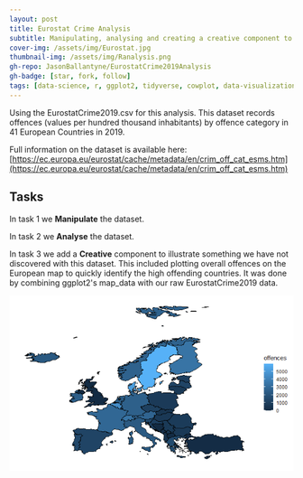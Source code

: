 ```yaml
---
layout: post
title: Eurostat Crime Analysis
subtitle: Manipulating, analysing and creating a creative component to the EurostatCrime2019 dataset using R
cover-img: /assets/img/Eurostat.jpg
thumbnail-img: /assets/img/Ranalysis.png
gh-repo: JasonBallantyne/EurostatCrime2019Analysis
gh-badge: [star, fork, follow]
tags: [data-science, r, ggplot2, tidyverse, cowplot, data-visualization]
---
```


Using the EurostatCrime2019.csv for this analysis. This dataset records offences (values per hundred thousand inhabitants) by offence category in 41 European Countries in 2019.

Full information on the dataset is available here: [https://ec.europa.eu/eurostat/cache/metadata/en/crim_off_cat_esms.htm](https://ec.europa.eu/eurostat/cache/metadata/en/crim_off_cat_esms.htm)
 
 
## Tasks
In task 1 we **Manipulate** the dataset. 

In task 2 we **Analyse** the dataset.

In task 3 we add a **Creative** component to illustrate something we have not discovered with this dataset. 
This included plotting overall offences on the European map to quickly identify the high offending countries. 
It was done by combining ggplot2's map_data with our raw EurostatCrime2019 data.

![png](/assets/img/CrimeHeatMap.png)



